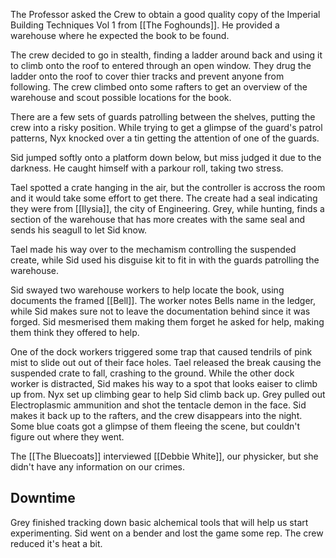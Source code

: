 The Professor asked the Crew to obtain a good quality copy of the Imperial Building Techniques Vol 1 from [[The Foghounds]]. He provided a warehouse where he expected the book to be found.

The crew decided to go in stealth, finding a ladder around back and using it to climb onto the roof to entered through an open window. They drug the ladder onto the roof to cover thier tracks and prevent anyone from following. The crew climbed onto some rafters to get an overview of the warehouse and scout possible locations for the book.

There are a few sets of guards patrolling between the shelves, putting the crew into a risky position. While trying to get a glimpse of the guard's patrol patterns, Nyx knocked over a tin getting the attention of one of the guards.

Sid jumped softly onto a platform down below, but miss judged it due to the darkness. He caught himself with a parkour roll, taking two stress.

Tael spotted a crate hanging in the air, but the controller is accross the room and it would take some effort to get there. The create had a seal indicating they were from [[Ilysia]], the city of Engineering. Grey, while hunting, finds a section of the warehouse that has more creates with the same seal and sends his seagull to let Sid know.

Tael made his way over to the mechamism controlling the suspended create, while Sid used his disguise kit to fit in with the guards patrolling the warehouse.

Sid swayed two warehouse workers to help locate the book, using documents the framed [[Bell]]. The worker notes Bells name in the ledger, while Sid makes sure not to leave the documentation behind since it was forged. Sid mesmerised them making them forget he asked for help, making them think they offered to help.

One of the dock workers triggered some trap that caused tendrils of pink mist to slide out out of their face holes. Tael released the break causing the suspended crate to fall, crashing to the ground. While the other dock worker is distracted, Sid makes his way to a spot that looks eaiser to climb up from. Nyx set up climbing gear to help Sid climb back up. Grey pulled out Electroplasmic ammunition and shot the tentacle demon in the face. Sid makes it back up to the rafters, and the crew disappears into the night. Some blue coats got a glimpse of them fleeing the scene, but couldn't figure out where they went.

The [[The Bluecoats]] interviewed [[Debbie White]], our physicker, but she didn't have any information on our crimes.

## Downtime

Grey finished tracking down basic alchemical tools that will help us start experimenting. Sid went on a bender and lost the game some rep. The crew reduced it's heat a bit.